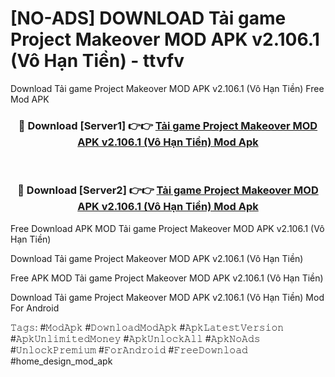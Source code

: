 # [NO-ADS] DOWNLOAD Tải game Project Makeover MOD APK v2.106.1 (Vô Hạn Tiền) - ttvfv
Download Tải game Project Makeover MOD APK v2.106.1 (Vô Hạn Tiền) Free Mod APK

<div align="center">
<h3>🔴 Download [Server1] 👉👉 <a href="https://apk-comot.site?title=Tải_game_Project_Makeover_MOD_APK_v2.106.1_(Vô_Hạn_Tiền)">Tải game Project Makeover MOD APK v2.106.1 (Vô Hạn Tiền) Mod Apk</a></h3><br>

<h3>🔴 Download [Server2] 👉👉 <a href="https://apk-comot.site?title=Tải_game_Project_Makeover_MOD_APK_v2.106.1_(Vô_Hạn_Tiền)">Tải game Project Makeover MOD APK v2.106.1 (Vô Hạn Tiền) Mod Apk</a></h3>
</div>


Free Download APK MOD Tải game Project Makeover MOD APK v2.106.1 (Vô Hạn Tiền)

Download Tải game Project Makeover MOD APK v2.106.1 (Vô Hạn Tiền) 

Free APK MOD Tải game Project Makeover MOD APK v2.106.1 (Vô Hạn Tiền) 

Download Tải game Project Makeover MOD APK v2.106.1 (Vô Hạn Tiền) Mod For Android

𝚃𝚊𝚐𝚜: #𝙼𝚘𝚍𝙰𝚙𝚔 #𝙳𝚘𝚠𝚗𝚕𝚘𝚊𝚍𝙼𝚘𝚍𝙰𝚙𝚔 #𝙰𝚙𝚔𝙻𝚊𝚝𝚎𝚜𝚝𝚅𝚎𝚛𝚜𝚒𝚘𝚗 #𝙰𝚙𝚔𝚄𝚗𝚕𝚒𝚖𝚒𝚝𝚎𝚍𝙼𝚘𝚗𝚎𝚢 #𝙰𝚙𝚔𝚄𝚗𝚕𝚘𝚌𝚔𝙰𝚕𝚕 #𝙰𝚙𝚔𝙽𝚘𝙰𝚍𝚜 #𝚄𝚗𝚕𝚘𝚌𝚔𝙿𝚛𝚎𝚖𝚒𝚞𝚖 #𝙵𝚘𝚛𝙰𝚗𝚍𝚛𝚘𝚒𝚍 #𝙵𝚛𝚎𝚎𝙳𝚘𝚠𝚗𝚕𝚘𝚊𝚍 #home_design_mod_apk